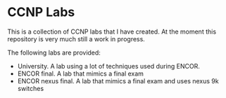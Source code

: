 # CCNP Labs

This is a collection of CCNP labs that I have created. At the moment this repository is very much still a work in progress.

The following labs are provided:
- University. A lab using a lot of techniques used during ENCOR.
- ENCOR final. A lab that mimics a final exam
- ENCOR nexus final. A lab that mimics a final exam and uses nexus 9k switches

